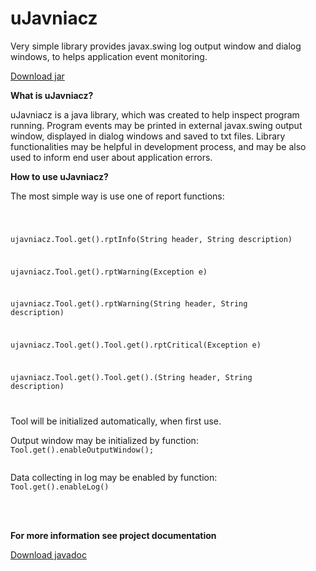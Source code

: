 # uJavniacz
Very simple library provides javax.swing log output window and dialog windows, to helps application event monitoring.

<a href="https://www.dropbox.com/s/w673pv0xi0cf8y8/uJavniacz_1.0.zip?dl=0" target="_blank">Download jar</a>

<strong>What is uJavniacz?</strong>

uJavniacz is a java library, which was created to help inspect program running.
Program events may be printed in external javax.swing output window, displayed in dialog windows and saved to txt files.
Library functionalities may be helpful in development process, and may be also used to inform end user about application errors.

<strong>How to use uJavniacz?</strong>

The most simple way is use one of report functions:

<code>

ujavniacz.Tool.get().rptInfo(String header, String description)

ujavniacz.Tool.get().rptWarning(Exception e)

ujavniacz.Tool.get().rptWarning(String header, String description)

ujavniacz.Tool.get().Tool.get().rptCritical(Exception e)

ujavniacz.Tool.get().Tool.get().(String header, String description)

</code>


Tool will be initialized automatically, when first use.




Output window may be initialized by function:
<code>
  Tool.get().enableOutputWindow();  
</code>

Data collecting in log may be enabled by function:
<code>
  Tool.get().enableLog()  
</code>
</br></br>

<strong>For more information see project documentation</strong>

<a href="https://www.dropbox.com/s/bqzp8sv5rjie6co/uJavniacz_Doc.zip?dl=0" target="_blank">Download javadoc</a>
